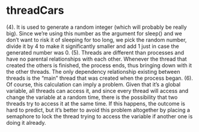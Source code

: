 # threadCars

(4). It is used to generate a random integer (which will probably be really big). Since we’re using this number as the argument for sleep() and we don’t want to risk it of sleeping for too long, we pick the random number, divide it by 4 to make it significantly smaller and add 1 just in case the generated number was 0.
(5). Threads are different than processes and have no parental relationships with each other. Whenever the thread that created the others is finished, the process ends, thus bringing down with it the other threads. The only dependency relationship existing between threads is the “main” thread that was created when the process began.
(6). Of course, this calculation can imply a problem. Given that it’s a global variable, all threads can access it, and since every thread will access and change the variable at a random time, there is the possibility that two threads try to access it at the same time. If this happens, the outcome is hard to predict, but it’s better to avoid this problem altogether by placing a semaphore to lock the thread trying to access the variable if another one is doing it already.
